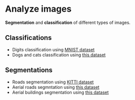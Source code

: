 Analyze images
==============

**Segmentation** and **classification** of different types of images.

Classifications
---------------
  - Digits classification using [MNIST dataset](http://yann.lecun.com/exdb/mnist/)
  - Dogs and cats classification using [this dataset](https://www.kaggle.com/c/dogs-vs-cats)

Segmentations
-------------
  - Roads segmentation using [KITTI dataset](http://www.cvlibs.net/datasets/kitti/eval_road.php)
  - Aerial roads segmntation using [this dataset](https://www.cs.toronto.edu/~vmnih/data/)
  - Aerial buildings segmentation using [this dataset](https://project.inria.fr/aerialimagelabeling/)

